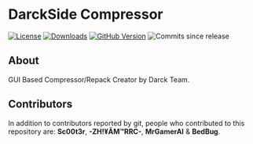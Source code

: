 # DarckSide Compressor

[![License](https://img.shields.io/github/license/0xC316c/DarckSide-Compressor)](LICENSE)
[![Downloads](https://img.shields.io/github/downloads/0xC316c/DarckSide-Compressor/total)](https://github.com/0xC316c/DarckSide-Compressor/releases/latest)
[![GitHub Version](https://img.shields.io/github/v/release/0xC316c/DarckSide-Compressor)](https://github.com/0xC316c/DarckSide-Compressor/releases/latest)
![Commits since release](https://img.shields.io/github/commits-since/0xC316c/DarckSide-Compressor/latest/master)

## About
GUI Based Compressor/Repack Creator by Darck Team.

## Contributors
In addition to contributors reported by git, people who contributed to this repository are: **Sc00t3r**, **-ZH!¥ÃM™RRC-**, **MrGamerAI** & **BedBug**.
